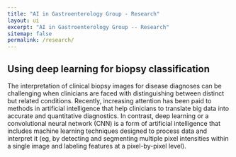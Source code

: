 ```yaml
---
title: "AI in Gastroenterology Group - Research"
layout: ui
excerpt: "AI in Gastroenterology Group -- Research"
sitemap: false
permalink: /research/
---
```


## Using deep learning for biopsy classification
The interpretation of clinical biopsy images for disease diagnoses can be challenging when clinicians are faced
with distinguishing between distinct but related conditions. Recently, increasing attention has been paid to methods
in artificial intelligence that help clinicians to translate big data into accurate and quantitative diagnostics. In
contrast, deep learning or a convolutional neural network (CNN) is a form of artificial intelligence that includes
machine learning techniques designed to process data and interpret it (eg, by detecting and segmenting multiple
pixel intensities within a single image and labeling features at a pixel-by-pixel level).